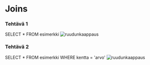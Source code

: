 # Joins

### Tehtävä 1
SELECT * FROM esimerkki 
![ruudunkaappaus](kuvatiedoston-nimi.png)

### Tehtävä 2
SELECT * FROM esimerkki WHERE kentta = 'arvo' 
![ruudunkaappaus](kuvatiedoston-nimi.png)